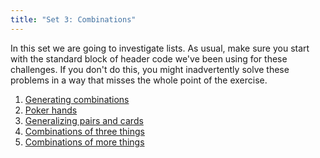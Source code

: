 ```yaml
---
title: "Set 3: Combinations"
---
```


In this set we are going to investigate lists.  As usual, make sure you start
with the standard block of header code we've been using for these challenges.
If you don't do this, you might inadvertently solve these problems in a way
that misses the whole point of the exercise.

1. [Generating combinations](ex3-1.html)
2. [Poker hands](ex3-2.html)
3. [Generalizing pairs and cards](ex3-3.html)
4. [Combinations of three things](ex3-4.html)
5. [Combinations of more things](ex3-5.html)
